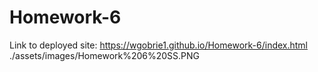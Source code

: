 # Homework-6

Link to deployed site: https://wgobrie1.github.io/Homework-6/index.html
./assets/images/Homework%206%20SS.PNG
